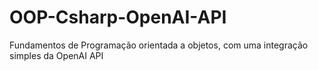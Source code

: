 # OOP-Csharp-OpenAI-API
Fundamentos de Programação orientada a objetos, com uma integração simples da OpenAI API 

